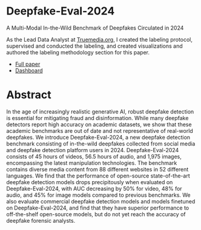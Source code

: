# Deepfake-Eval-2024
A Multi-Modal In-the-Wild Benchmark of Deepfakes Circulated in 2024

As the Lead Data Analyst at [Truemedia.org](www.truemedia.org), I created the labeling protocol, supervised and conducted the labeling, and created visualizations and authored the labeling methodology section for this paper. 
- [Full paper](https://arxiv.org/abs/2503.02857)
- [Dashboard]()

# Abstract
In the age of increasingly realistic generative AI, robust deepfake detection is essential for mitigating fraud and disinformation. While many deepfake detectors report high accuracy on academic datasets, we show that these academic benchmarks are out of date and not representative of real-world deepfakes. We introduce Deepfake-Eval-2024, a new deepfake detection benchmark consisting of in-the-wild deepfakes collected from social media and deepfake detection platform users in 2024. Deepfake-Eval-2024 consists of 45 hours of videos, 56.5 hours of audio, and 1,975 images, encompassing the latest manipulation technologies. The benchmark contains diverse media content from 88 different websites in 52 different languages. We find that the performance of open-source state-of-the-art deepfake detection models drops precipitously when evaluated on Deepfake-Eval-2024, with AUC decreasing by 50% for video, 48% for audio, and 45% for image models compared to previous benchmarks. We also evaluate commercial deepfake detection models and models finetuned on Deepfake-Eval-2024, and find that they have superior performance to off-the-shelf open-source models, but do not yet reach the accuracy of deepfake forensic analysts.
